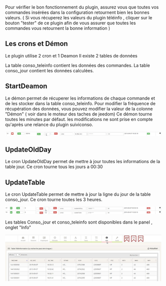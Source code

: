 
Pour vérifier le bon fonctionnement du plugin, assurez vous que toutes vos commandes insérées dans la configuration retournent bien les bonnes valeurs.
( Si vous récuperez les valeurs du plugin téléinfo , cliquer sur le bouton "tester" de ce plugin afin de vous assurer que toutes les commandes vous retournent la bonne information )

## Les crons et Démon

Le plugin utilise 2 cron et 1 Deamon
Il existe 2 tables de données

La table conso_teleinfo contient les données des commandes.
La table conso_jour contient les données calculées.


## StartDeamon
Le démon permet de récuperer les informations de chaque commande et de les stocker dans la table conso_teleinfo.
Pour modifier la fréquence de récupération des données, vous pouvez modifier la valeur de la colonne "Démon"  ( voir dans le moteur des taches de jeedom)
Ce démon tourne toutes les minutes par défaut.
les modifications ne sont prise en compte qu'après une relance du plugin suiviconso.

![deamon](../images/deamon.jpg)

## UpdateOldDay
Le cron UpdateOldDay permet de mettre à jour toutes les informations de la table jour.
Ce cron tourne tous les jours a 00:30

## UpdateTable
Le cron UpdateTable permet de mettre à jour la ligne du jour de la table conso_jour.
Ce cron tourne toutes les 3 heures.

![Cron](../images/cron.jpg)



Les tables Conso_jour et conso_teleinfo sont disponibles dans le panel , onglet "Info"

![onglet_info](../images/onglet_info.jpg)
